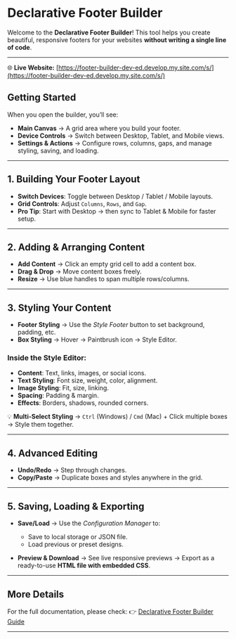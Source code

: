 # Declarative Footer Builder

Welcome to the **Declarative Footer Builder**! 
This tool helps you create beautiful, responsive footers for your websites **without writing a single line of code**.

---
🌐 **Live Website:** [https://footer-builder-dev-ed.develop.my.site.com/s/](https://footer-builder-dev-ed.develop.my.site.com/s/)

## Getting Started

When you open the builder, you’ll see:

* **Main Canvas** → A grid area where you build your footer.
* **Device Controls** → Switch between Desktop, Tablet, and Mobile views.
* **Settings & Actions** → Configure rows, columns, gaps, and manage styling, saving, and loading.

---

## 1. Building Your Footer Layout

* **Switch Devices**: Toggle between Desktop / Tablet / Mobile layouts.
* **Grid Controls**: Adjust `Columns`, `Rows`, and `Gap`.
* **Pro Tip**: Start with Desktop → then sync to Tablet & Mobile for faster setup.

---

##  2. Adding & Arranging Content

* **Add Content** → Click an empty grid cell to add a content box.
* **Drag & Drop** → Move content boxes freely.
* **Resize** → Use blue handles to span multiple rows/columns.

---

## 3. Styling Your Content

* **Footer Styling** → Use the *Style Footer* button to set background, padding, etc.
* **Box Styling** → Hover → Paintbrush icon → Style Editor.

### Inside the Style Editor:

* **Content**: Text, links, images, or social icons.
* **Text Styling**: Font size, weight, color, alignment.
* **Image Styling**: Fit, size, linking.
* **Spacing**: Padding & margin.
* **Effects**: Borders, shadows, rounded corners.

💡 **Multi-Select Styling** → `Ctrl` (Windows) / `Cmd` (Mac) + Click multiple boxes → Style them together.

---

## 4. Advanced Editing

* **Undo/Redo** → Step through changes.
* **Copy/Paste** → Duplicate boxes and styles anywhere in the grid.

---

## 5. Saving, Loading & Exporting

* **Save/Load** → Use the *Configuration Manager* to:

  * Save to local storage or JSON file.
  * Load previous or preset designs.
* **Preview & Download** → See live responsive previews → Export as a ready-to-use **HTML file with embedded CSS**.

---

## More Details

For the full documentation, please check:
👉 [Declarative Footer Builder Guide](https://docs.google.com/document/d/1wkJN5gZ4MVYL5RHanm1PcAsG5LoIeTS2SVG0ANP9N1A/edit?tab=t.0)

---
